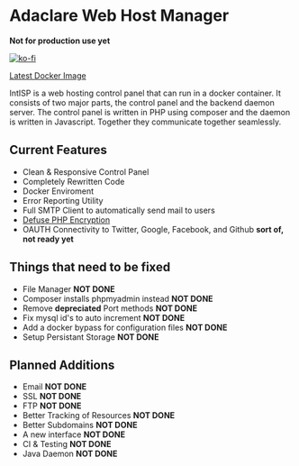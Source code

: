 # Adaclare Web Host Manager

**Not for production use yet**

[![ko-fi](https://www.ko-fi.com/img/githubbutton_sm.svg)](https://ko-fi.com/H2H81HAQY)

[Latest Docker Image](https://hub.docker.com/r/adaclare/intisp)

IntISP is a web hosting control panel that can run in a docker container. It consists of two major parts, the control panel and the backend daemon server. The control panel is written in PHP using composer and the daemon is written in Javascript. Together they communicate together seamlessly.

## Current Features

- Clean & Responsive Control Panel
- Completely Rewritten Code
- Docker Enviroment
- Error Reporting Utility
- Full SMTP Client to automatically send mail to users
- [Defuse PHP Encryption](https://github.com/defuse/php-encryption)
- OAUTH Connectivity to Twitter, Google, Facebook, and Github **sort of, not ready yet**

## Things that need to be fixed

- File Manager **NOT DONE**
- Composer installs phpmyadmin instead **NOT DONE**
- Remove **depreciated** Port methods **NOT DONE**
- Fix mysql id's to auto increment **NOT DONE**
- Add a docker bypass for configuration files **NOT DONE**
- Setup Persistant Storage **NOT DONE**

## Planned Additions

- Email **NOT DONE**
- SSL **NOT DONE**
- FTP **NOT DONE**
- Better Tracking of Resources **NOT DONE**
- Better Subdomains **NOT DONE**
- A new interface **NOT DONE**
- CI & Testing **NOT DONE**
- Java Daemon **NOT DONE**
